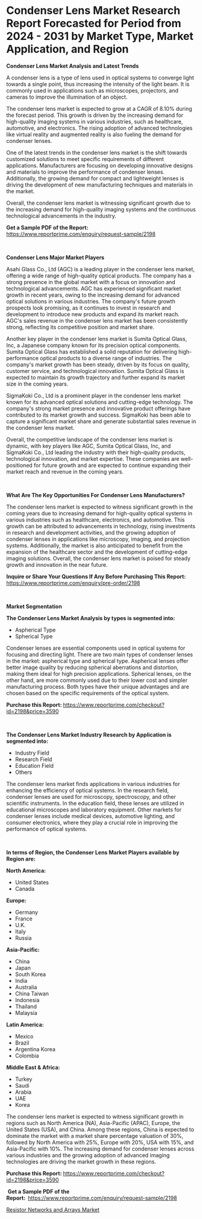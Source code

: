 <p><h1>Condenser Lens Market Research Report Forecasted for Period from 2024 -  2031 by Market Type, Market Application, and Region</h1></p><p><strong>Condenser Lens Market Analysis and Latest Trends</strong></p>
<p><p>A condenser lens is a type of lens used in optical systems to converge light towards a single point, thus increasing the intensity of the light beam. It is commonly used in applications such as microscopes, projectors, and cameras to improve the illumination of an object.</p><p>The condenser lens market is expected to grow at a CAGR of 8.10% during the forecast period. This growth is driven by the increasing demand for high-quality imaging systems in various industries, such as healthcare, automotive, and electronics. The rising adoption of advanced technologies like virtual reality and augmented reality is also fueling the demand for condenser lenses.</p><p>One of the latest trends in the condenser lens market is the shift towards customized solutions to meet specific requirements of different applications. Manufacturers are focusing on developing innovative designs and materials to improve the performance of condenser lenses. Additionally, the growing demand for compact and lightweight lenses is driving the development of new manufacturing techniques and materials in the market.</p><p>Overall, the condenser lens market is witnessing significant growth due to the increasing demand for high-quality imaging systems and the continuous technological advancements in the industry.</p></p>
<p><strong>Get a Sample PDF of the Report:&nbsp;</strong> <a href="https://www.reportprime.com/enquiry/request-sample/2198">https://www.reportprime.com/enquiry/request-sample/2198</a></p>
<p>&nbsp;</p>
<p><strong>Condenser Lens Major Market Players</strong></p>
<p><p>Asahi Glass Co., Ltd (AGC) is a leading player in the condenser lens market, offering a wide range of high-quality optical products. The company has a strong presence in the global market with a focus on innovation and technological advancements. AGC has experienced significant market growth in recent years, owing to the increasing demand for advanced optical solutions in various industries. The company's future growth prospects look promising, as it continues to invest in research and development to introduce new products and expand its market reach. AGC's sales revenue in the condenser lens market has been consistently strong, reflecting its competitive position and market share.</p><p>Another key player in the condenser lens market is Sumita Optical Glass, Inc, a Japanese company known for its precision optical components. Sumita Optical Glass has established a solid reputation for delivering high-performance optical products to a diverse range of industries. The company's market growth has been steady, driven by its focus on quality, customer service, and technological innovation. Sumita Optical Glass is expected to maintain its growth trajectory and further expand its market size in the coming years.</p><p>SigmaKoki Co., Ltd is a prominent player in the condenser lens market known for its advanced optical solutions and cutting-edge technology. The company's strong market presence and innovative product offerings have contributed to its market growth and success. SigmaKoki has been able to capture a significant market share and generate substantial sales revenue in the condenser lens market.</p><p>Overall, the competitive landscape of the condenser lens market is dynamic, with key players like AGC, Sumita Optical Glass, Inc, and SigmaKoki Co., Ltd leading the industry with their high-quality products, technological innovation, and market expertise. These companies are well-positioned for future growth and are expected to continue expanding their market reach and revenue in the coming years.</p></p>
<p>&nbsp;</p>
<p><strong>What Are The Key Opportunities For Condenser Lens Manufacturers?</strong></p>
<p><p>The condenser lens market is expected to witness significant growth in the coming years due to increasing demand for high-quality optical systems in various industries such as healthcare, electronics, and automotive. This growth can be attributed to advancements in technology, rising investments in research and development activities, and the growing adoption of condenser lenses in applications like microscopy, imaging, and projection systems. Additionally, the market is also anticipated to benefit from the expansion of the healthcare sector and the development of cutting-edge imaging solutions. Overall, the condenser lens market is poised for steady growth and innovation in the near future.</p></p>
<p><strong>Inquire or Share Your Questions If Any Before Purchasing This Report:</strong> <a href="https://www.reportprime.com/enquiry/pre-order/2198">https://www.reportprime.com/enquiry/pre-order/2198</a></p>
<p>&nbsp;</p>
<p><strong>Market Segmentation</strong></p>
<p><strong>The Condenser Lens Market Analysis by types is segmented into:</strong></p>
<p><ul><li>Aspherical Type</li><li>Spherical Type</li></ul></p>
<p><p>Condenser lenses are essential components used in optical systems for focusing and directing light. There are two main types of condenser lenses in the market: aspherical type and spherical type. Aspherical lenses offer better image quality by reducing spherical aberrations and distortion, making them ideal for high precision applications. Spherical lenses, on the other hand, are more commonly used due to their lower cost and simpler manufacturing process. Both types have their unique advantages and are chosen based on the specific requirements of the optical system.</p></p>
<p><strong>Purchase this Report:&nbsp;</strong><a href="https://www.reportprime.com/checkout?id=2198&price=3590">https://www.reportprime.com/checkout?id=2198&price=3590</a></p>
<p>&nbsp;</p>
<p><strong>The Condenser Lens Market Industry Research by Application is segmented into:</strong></p>
<p><ul><li>Industry Field</li><li>Research Field</li><li>Education Field</li><li>Others</li></ul></p>
<p><p>The condenser lens market finds applications in various industries for enhancing the efficiency of optical systems. In the research field, condenser lenses are used for microscopy, spectroscopy, and other scientific instruments. In the education field, these lenses are utilized in educational microscopes and laboratory equipment. Other markets for condenser lenses include medical devices, automotive lighting, and consumer electronics, where they play a crucial role in improving the performance of optical systems.</p></p>
<p>&nbsp;</p>
<p><strong>In terms of Region, the Condenser Lens Market Players available by Region are:</strong></p>
<p>
    <p> <strong> North America: </strong>
        <ul>
            <li>United States</li>
            <li>Canada</li>
        </ul>
        </p> 
    <p> <strong> Europe: </strong>
        <ul>
            <li>Germany</li>
            <li>France</li>
            <li>U.K.</li>
            <li>Italy</li>
            <li>Russia</li>
        </ul>
        </p> 
    <p> <strong> Asia-Pacific: </strong>
        <ul>
            <li>China</li>
            <li>Japan</li>
            <li>South Korea</li>
            <li>India</li>
            <li>Australia</li>
            <li>China Taiwan</li>
            <li>Indonesia</li>
            <li>Thailand</li>
            <li>Malaysia</li>
        </ul>
        </p> 
    <p> <strong> Latin America: </strong>
        <ul>
            <li>Mexico</li>
            <li>Brazil</li>
            <li>Argentina Korea</li>
            <li>Colombia</li>
        </ul>
        </p> 
    <p> <strong> Middle East & Africa: </strong>
        <ul>
            <li>Turkey</li>
            <li>Saudi</li>
            <li>Arabia</li>
            <li>UAE</li>
            <li>Korea</li>
        </ul>
    </p>
    </p>
<p><p>The condenser lens market is expected to witness significant growth in regions such as North America (NA), Asia-Pacific (APAC), Europe, the United States (USA), and China. Among these regions, China is expected to dominate the market with a market share percentage valuation of 30%, followed by North America with 25%, Europe with 20%, USA with 15%, and Asia-Pacific with 10%. The increasing demand for condenser lenses across various industries and the growing adoption of advanced imaging technologies are driving the market growth in these regions.</p></p>
<p><strong>Purchase this Report: </strong><a href="https://www.reportprime.com/checkout?id=2198&price=3590">https://www.reportprime.com/checkout?id=2198&price=3590</a></p>
<p>&nbsp;<strong>Get a Sample PDF of the Report:&nbsp;&nbsp;</strong><a href="https://www.reportprime.com/enquiry/request-sample/2198">https://www.reportprime.com/enquiry/request-sample/2198</a></p>
<p><strong></strong></p>
<p><p><a href="https://github.com/singletonthaxterkelliehr2df/Market-Research-Report-List-1/blob/main/resistor-networks-and-arrays-market.md">Resistor Networks and Arrays Market</a></p></p>